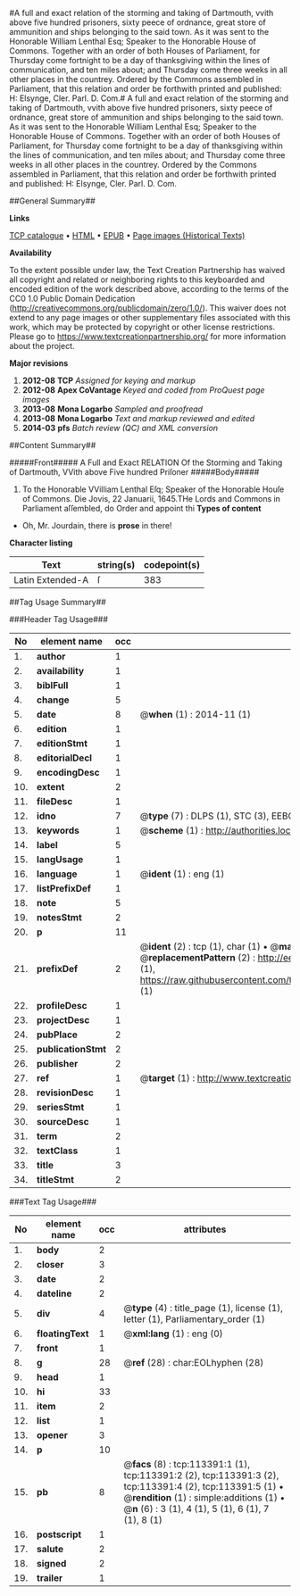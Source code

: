 #A full and exact relation of the storming and taking of Dartmouth, vvith above five hundred prisoners, sixty peece of ordnance, great store of ammunition and ships belonging to the said town. As it was sent to the Honorable William Lenthal Esq; Speaker to the Honorable House of Commons. Together with an order of both Houses of Parliament, for Thursday come fortnight to be a day of thanksgiving within the lines of communication, and ten miles about; and Thursday come three weeks in all other places in the countrey. Ordered by the Commons assembled in Parliament, that this relation and order be forthwith printed and published: H: Elsynge, Cler. Parl. D. Com.#
A full and exact relation of the storming and taking of Dartmouth, vvith above five hundred prisoners, sixty peece of ordnance, great store of ammunition and ships belonging to the said town. As it was sent to the Honorable William Lenthal Esq; Speaker to the Honorable House of Commons. Together with an order of both Houses of Parliament, for Thursday come fortnight to be a day of thanksgiving within the lines of communication, and ten miles about; and Thursday come three weeks in all other places in the countrey. Ordered by the Commons assembled in Parliament, that this relation and order be forthwith printed and published: H: Elsynge, Cler. Parl. D. Com.

##General Summary##

**Links**

[TCP catalogue](http://www.ota.ox.ac.uk/tcp/)  • 
[HTML](http://tei.it.ox.ac.uk/tcp/Texts-HTML/free/A84/A84953.html)  • 
[EPUB](http://tei.it.ox.ac.uk/tcp/Texts-EPUB/free/A84/A84953.epub) • 
[Page images (Historical Texts)](https://historicaltexts.jisc.ac.uk/eebo-99861260e)

**Availability**

To the extent possible under law, the Text Creation Partnership has waived all copyright and related or neighboring rights to this keyboarded and encoded edition of the work described above, according to the terms of the CC0 1.0 Public Domain Dedication (http://creativecommons.org/publicdomain/zero/1.0/). This waiver does not extend to any page images or other supplementary files associated with this work, which may be protected by copyright or other license restrictions. Please go to https://www.textcreationpartnership.org/ for more information about the project.

**Major revisions**

1. __2012-08__ __TCP__ *Assigned for keying and markup*
1. __2012-08__ __Apex CoVantage__ *Keyed and coded from ProQuest page images*
1. __2013-08__ __Mona Logarbo__ *Sampled and proofread*
1. __2013-08__ __Mona Logarbo__ *Text and markup reviewed and edited*
1. __2014-03__ __pfs__ *Batch review (QC) and XML conversion*

##Content Summary##

#####Front#####
A Full and Exact RELATION Of the Storming and Taking of Dartmouth, VVith above Five hundred Priſoner
#####Body#####

1. To the Honorable VVilliam Lenthal Eſq; Speaker of the Honorable Houſe of Commons.
Die Jovis, 22 Januarii, 1645.THe Lords and Commons in Parliament aſſembled, do Order and appoint thi
**Types of content**

  * Oh, Mr. Jourdain, there is **prose** in there!

**Character listing**


|Text|string(s)|codepoint(s)|
|---|---|---|
|Latin Extended-A|ſ|383|

##Tag Usage Summary##

###Header Tag Usage###

|No|element name|occ|attributes|
|---|---|---|---|
|1.|__author__|1||
|2.|__availability__|1||
|3.|__biblFull__|1||
|4.|__change__|5||
|5.|__date__|8| @__when__ (1) : 2014-11 (1)|
|6.|__edition__|1||
|7.|__editionStmt__|1||
|8.|__editorialDecl__|1||
|9.|__encodingDesc__|1||
|10.|__extent__|2||
|11.|__fileDesc__|1||
|12.|__idno__|7| @__type__ (7) : DLPS (1), STC (3), EEBO-CITATION (1), PROQUEST (1), VID (1)|
|13.|__keywords__|1| @__scheme__ (1) : http://authorities.loc.gov/ (1)|
|14.|__label__|5||
|15.|__langUsage__|1||
|16.|__language__|1| @__ident__ (1) : eng (1)|
|17.|__listPrefixDef__|1||
|18.|__note__|5||
|19.|__notesStmt__|2||
|20.|__p__|11||
|21.|__prefixDef__|2| @__ident__ (2) : tcp (1), char (1)  •  @__matchPattern__ (2) : ([0-9\-]+):([0-9IVX]+) (1), (.+) (1)  •  @__replacementPattern__ (2) : http://eebo.chadwyck.com/downloadtiff?vid=$1&page=$2 (1), https://raw.githubusercontent.com/textcreationpartnership/Texts/master/tcpchars.xml#$1 (1)|
|22.|__profileDesc__|1||
|23.|__projectDesc__|1||
|24.|__pubPlace__|2||
|25.|__publicationStmt__|2||
|26.|__publisher__|2||
|27.|__ref__|1| @__target__ (1) : http://www.textcreationpartnership.org/docs/. (1)|
|28.|__revisionDesc__|1||
|29.|__seriesStmt__|1||
|30.|__sourceDesc__|1||
|31.|__term__|2||
|32.|__textClass__|1||
|33.|__title__|3||
|34.|__titleStmt__|2||


###Text Tag Usage###

|No|element name|occ|attributes|
|---|---|---|---|
|1.|__body__|2||
|2.|__closer__|3||
|3.|__date__|2||
|4.|__dateline__|2||
|5.|__div__|4| @__type__ (4) : title_page (1), license (1), letter (1), Parliamentary_order (1)|
|6.|__floatingText__|1| @__xml:lang__ (1) : eng (0)|
|7.|__front__|1||
|8.|__g__|28| @__ref__ (28) : char:EOLhyphen (28)|
|9.|__head__|1||
|10.|__hi__|33||
|11.|__item__|2||
|12.|__list__|1||
|13.|__opener__|3||
|14.|__p__|10||
|15.|__pb__|8| @__facs__ (8) : tcp:113391:1 (1), tcp:113391:2 (2), tcp:113391:3 (2), tcp:113391:4 (2), tcp:113391:5 (1)  •  @__rendition__ (1) : simple:additions (1)  •  @__n__ (6) : 3 (1), 4 (1), 5 (1), 6 (1), 7 (1), 8 (1)|
|16.|__postscript__|1||
|17.|__salute__|2||
|18.|__signed__|2||
|19.|__trailer__|1||
